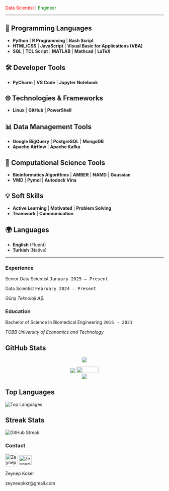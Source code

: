 <span style="color: red;">Data Scientist</span> | <span style="color: green;">Engineer</span>

---

  ## 🚀 Programming Languages

- **Python** | **R Programming** | **Bash Script**
- **HTML/CSS** | **JavaScript** | **Visual Basic for Applications (VBA)**
- **SQL** | **TCL Script** | **MATLAB** | **Mathcad** | **LaTeX**

## 🛠️ Developer Tools

- **PyCharm** | **VS Code** | **Jupyter Notebook**
  
## 🌐 Technologies & Frameworks

- **Linux** | **GitHub** | **PowerShell**

## 📊 Data Management Tools

- **Google BigQuery** | **PostgreSQL** | **MongoDB**
- **Apache Airflow** | **Apache Kafka**

## 🔬 Computational Science Tools

- **Bioinformatics Algorithms** | **AMBER** | **NAMD** | **Gaussian**
- **VMD** | **Pymol** | **Autodock Vina**

## 💡 Soft Skills

- **Active Learning** | **Motivated** | **Problem Solving**
- **Teamwork** | **Communication**

## 🌍 Languages

- **English** (Fluent)
- **Turkish** (Native)

---
  
<h3 style="font-weight: bold;">Experience</h3>
<p align="left">Senior Data Scientist <tt align="right">January 2025 – Present</tt></p>
<p align="left">Data Scientist <tt align="right">February 2024 – Present</tt></p>
<i>Güriş Teknoloji AŞ.</i>

<h3 style="font-weight: bold;">Education</h3>

<p align="left">Bachelor of Science in Biomedical Engineering <tt>2015 – 2021</tt></p>
<i>TOBB University of Economics and Technology</i>

## GitHub Stats

<p align="center"><img align='center' src="https://github-readme-stats.vercel.app/api?username=zeynepkoker&show_icons=true"></p>
<p align="center">
<a href="https://www.github.com/zeynepkoker"><img src="https://img.shields.io/github/followers/zeynepkoker?style=social"/></a>
<a href="https://www.linkedin.com/in/nlztrk/"><img src="https://img.shields.io/badge/linkedin-%230077B5.svg?style=for-the-badge&logo=linkedin&logoColor=white" width="70" height="20" /></a>
<br>
<img src="https://komarev.com/ghpvc/?username=zeynepkoker"/>
</p>

## Top Languages

![Top Languages](https://github-readme-stats.vercel.app/api/top-langs/?username=zeynepkoker&layout=compact)

## Streak Stats

![GitHub Streak](https://github-readme-streak-stats.herokuapp.com/?user=zeynepkoker)


<h3 style="font-weight: bold;">Contact</h3>

<p>
  <a href="https://linkedin.com/in/zeynep-koker/" target="blank"><img align="center" src="https://upload.wikimedia.org/wikipedia/commons/thumb/8/81/LinkedIn_icon.svg/2048px-LinkedIn_icon.svg.png" alt="Zeynep Koker Linkedin Page" height="40" width="40" /></a>
  <a href="mailto:zeyneepkkr@gmail.com" target="blank"><img align="center" src="https://upload.wikimedia.org/wikipedia/commons/thumb/7/7e/Gmail_icon_%282020%29.svg/512px-Gmail_icon_%282020%29.svg.png?20221017173631" alt="Zeynep Koker gmail adress" height="30" width="40" /></a>
</p>
<p>Zeynep Koker</p>
<p>zeyneepkkr@gmail.com</p>
